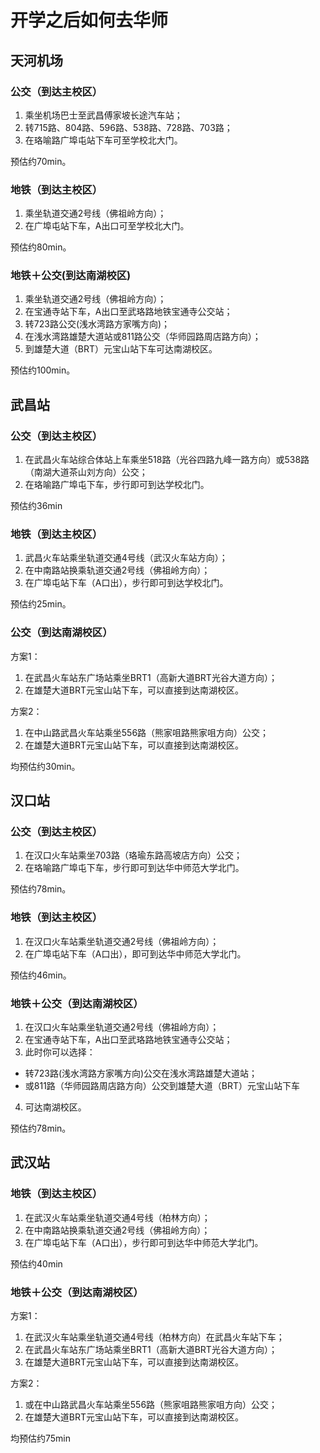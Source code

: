 # 开学之后如何去华师
## 天河机场
### 公交（到达主校区）
1. 乘坐机场巴士至武昌傅家坡长途汽车站；
2. 转715路、804路、596路、538路、728路、703路；
3. 在珞喻路广埠屯站下车可至学校北大门。
   
预估约70min。

### 地铁（到达主校区）
1. 乘坐轨道交通2号线（佛祖岭方向）；
2. 在广埠屯站下车，A出口可至学校北大门。
   
预估约80min。

### 地铁＋公交(到达南湖校区)
1. 乘坐轨道交通2号线（佛祖岭方向）；
2. 在宝通寺站下车，A出口至武珞路地铁宝通寺公交站；
3. 转723路公交(浅水湾路方家嘴方向)；
4. 在浅水湾路雄楚大道站或811路公交（华师园路周店路方向）；
5. 到雄楚大道（BRT）元宝山站下车可达南湖校区。
   
预估约100min。

## 武昌站
### 公交（到达主校区）
1. 在武昌火车站综合体站上车乘坐518路（光谷四路九峰一路方向）或538路（南湖大道茶山刘方向）公交；
2. 在珞喻路广埠屯下车，步行即可到达学校北门。
   
预估约36min

### 地铁（到达主校区）
1. 武昌火车站乘坐轨道交通4号线（武汉火车站方向）；
2. 在中南路站换乘轨道交通2号线（佛祖岭方向）；
3. 在广埠屯站下车（A口出），步行即可到达学校北门。
   
预估约25min。

### 公交（到达南湖校区）
方案1：
1. 在武昌火车站东广场站乘坐BRT1（高新大道BRT光谷大道方向）；
2. 在雄楚大道BRT元宝山站下车，可以直接到达南湖校区。

方案2：

1. 在中山路武昌火车站乘坐556路（熊家咀路熊家咀方向）公交；
2. 在雄楚大道BRT元宝山站下车，可以直接到达南湖校区。

均预估约30min。

## 汉口站
### 公交（到达主校区）
1. 在汉口火车站乘坐703路（珞瑜东路高坡店方向）公交；
2. 在珞喻路广埠屯下车，步行即可到达华中师范大学北门。

预估约78min。

### 地铁（到达主校区）
1. 在汉口火车站乘坐轨道交通2号线（佛祖岭方向）；
2. 在广埠屯站下车（A口出），即可到达华中师范大学北门。

预估约46min。

### 地铁＋公交（到达南湖校区）
1. 在汉口火车站乘坐轨道交通2号线（佛祖岭方向）；
2. 在宝通寺站下车，A出口至武珞路地铁宝通寺公交站；
3. 此时你可以选择：
- 转723路(浅水湾路方家嘴方向)公交在浅水湾路雄楚大道站；
- 或811路（华师园路周店路方向）公交到雄楚大道（BRT）元宝山站下车
4. 可达南湖校区。

预估约78min。

## 武汉站
### 地铁（到达主校区）
1. 在武汉火车站乘坐轨道交通4号线（柏林方向）；
2. 在中南路站换乘轨道交通2号线（佛祖岭方向）；
3. 在广埠屯站下车（A口出），步行即可到达华中师范大学北门。
   
预估约40min

### 地铁＋公交（到达南湖校区）
方案1：
1. 在武汉火车站乘坐轨道交通4号线（柏林方向）在武昌火车站下车；
2. 在武昌火车站东广场站乘坐BRT1（高新大道BRT光谷大道方向）；
3. 在雄楚大道BRT元宝山站下车，可以直接到达南湖校区。
   
方案2：
1. 或在中山路武昌火车站乘坐556路（熊家咀路熊家咀方向）公交；
2. 在雄楚大道BRT元宝山站下车，可以直接到达南湖校区。

均预估约75min